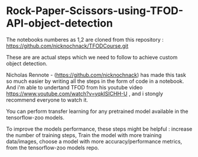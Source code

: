 # Rock-Paper-Scissors-using-TFOD-API-object-detection


The notebooks numberes as 1,2 are cloned from this repository : https://github.com/nicknochnack/TFODCourse.git

These are are actual steps which we need to follow to achieve custom object detection.

Nicholas Rennote - (https://github.com/nicknochnack) has made this task so much easier by writing all the steps in the form of code in a notebook.
And i'm able to undertand TFOD from his youtube video https://www.youtube.com/watch?v=yqkISICHH-U , and i stongly recommend everyone to watch it.

You can perform transfer learning for any pretrained model available in the tensorflow-zoo models.

To improve the models performance, these steps might be helpful : 
      increase the number of training steps, 
      Train the model with more training data/images,
      choose a model with more accuracy/performance metrics, from the tensorflow-zoo models repo.
      
 
